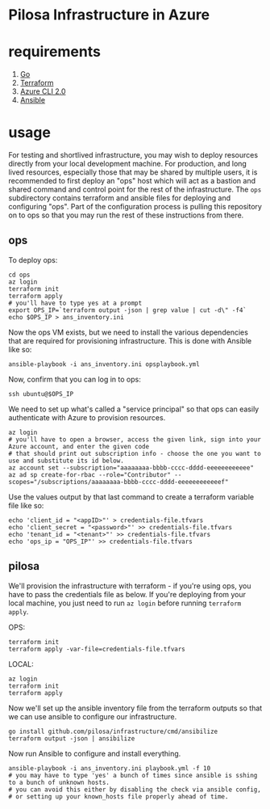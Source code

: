 # Pilosa Infrastructure in Azure


# requirements
1. [Go](https://golang.org/doc/install)
2. [Terraform](https://www.terraform.io/intro/getting-started/install.html)
3. [Azure CLI 2.0](https://docs.microsoft.com/en-us/cli/azure/install-azure-cli?view=azure-cli-latest)
4. [Ansible](https://docs.ansible.com/ansible/latest/installation_guide/intro_installation.html)

# usage
For testing and shortlived infrastructure, you may wish to deploy resources
directly from your local development machine. For production, and long lived
resources, especially those that may be shared by multiple users, it is
recommended to first deploy an "ops" host which will act as a bastion and shared
command and control point for the rest of the infrastructure. The `ops`
subdirectory contains terraform and ansible files for deploying and configuring
"ops". Part of the configuration process is pulling this repository on to ops so
that you may run the rest of these instructions from there.

## ops

To deploy ops:
```
cd ops
az login
terraform init
terraform apply
# you'll have to type yes at a prompt
export OPS_IP=`terraform output -json | grep value | cut -d\" -f4`
echo $OPS_IP > ans_inventory.ini
```

Now the ops VM exists, but we need to install the various dependencies that are required for provisioning infrastructure. This is done with Ansible like so:

```
ansible-playbook -i ans_inventory.ini opsplaybook.yml
```

Now, confirm that you can log in to ops:

```
ssh ubuntu@$OPS_IP
```

We need to set up what's called a "service principal" so that ops can easily authenticate with Azure to provision resources.
```
az login
# you'll have to open a browser, access the given link, sign into your Azure account, and enter the given code
# that should print out subscription info - choose the one you want to use and substitute its id below.
az account set --subscription="aaaaaaaa-bbbb-cccc-dddd-eeeeeeeeeeee"
az ad sp create-for-rbac --role="Contributor" --scopes="/subscriptions/aaaaaaaa-bbbb-cccc-dddd-eeeeeeeeeeeef"
```

Use the values output by that last command to create a terraform variable file like so:
```
echo 'client_id = "<appID>"' > credentials-file.tfvars
echo 'client_secret = "<password>"' >> credentials-file.tfvars
echo 'tenant_id = "<tenant>"' >> credentials-file.tfvars
echo 'ops_ip = "OPS_IP"' >> credentials-file.tfvars
```


## pilosa

We'll provision the infrastructure with terraform - if you're using ops, you
have to pass the credentials file as below. If you're deploying from your local
machine, you just need to run `az login` before running `terraform apply`.

OPS:
```
terraform init
terraform apply -var-file=credentials-file.tfvars
```

LOCAL:
```
az login
terraform init
terraform apply
```

Now we'll set up the ansible inventory file from the terraform outputs so that we can use ansible to configure our infrastructure.

```
go install github.com/pilosa/infrastructure/cmd/ansibilize
terraform output -json | ansibilize
```

Now run Ansible to configure and install everything.

```
ansible-playbook -i ans_inventory.ini playbook.yml -f 10
# you may have to type 'yes' a bunch of times since ansible is sshing to a bunch of unknown hosts.
# you can avoid this either by disabling the check via ansible config, 
# or setting up your known_hosts file properly ahead of time.
```




















